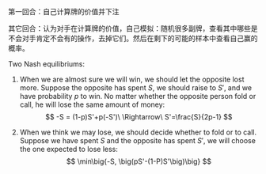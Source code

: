 第一回合：自己计算牌的价值并下注

其它回合：认为对手在计算牌的价值，自己模拟：随机很多副牌，查看其中哪些是不会对手肯定不会有的操作，去掉它们。然后在剩下的可能的样本中查看自己赢的概率。


Two Nash equilibriums:

1. When we are almost sure we will win, we should let the opposite lost more. Suppose the opposite has spent $S$, we should raise to $S'$, and we have probability $p$ to win. No matter whether the opposite person fold or call, he will lose the same amount of money: 
$$
-S = (1-p)S'+p(-S')\ \Rightarrow\ S'=\frac{S}{2p-1}
$$

2. When we think we may lose, we should decide whether to fold or to call. Suppose we have spent $S$ and the opposite has spent $S'$, we will choose the one expected to lose less:
$$
\min\big{-S, \big(pS'-(1-P)S'\big)\big}
$$